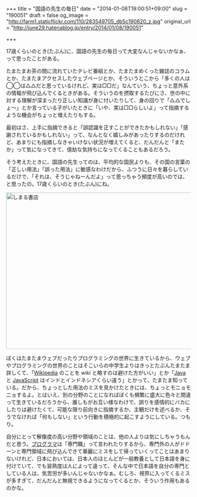 +++
title = "国語の先生の毎日"
date = "2014-01-08T19:00:51+09:00"
slug = "190051"
draft = false
og_image = "http://farm1.staticflickr.com/110/283549705_db5c190820_z.jpg"
original_url = "http://june29.hatenablog.jp/entry/2014/01/08/190051"

+++

<p>17歳くらいのとき(たぶん)に、国語の先生の毎日って大変なんじゃないかなぁ、って思ったことがある。</p>
<p>たまたまお茶の間に流れていたテレビ番組とか、たまたまめくった雑誌のコラムとか、たまたまアクセスしたウェブページとか、そういうとこから「多くの人は◯◯は△△だと思っているけれど、実は□□だ」なんていう、ちょっと意外系の情報が飛び込んでくるときがある。そういうのを摂取するたびにさ、世の中に対する理解が深まったり正しい知識が身に付いたりして、身の回りで「△△でしょ〜」とか言っている子がいたときに「いや、実は□□らしいよ」って指摘するような機会がちょっと増えたりもする。</p>
<p>最初はさ、上手に指摘できると「誤認識を正すことができたかもしれない」「感謝されているかもしれない」って、なんとなく嬉しみがあったりするのだけれど、あまりにも指摘しなきゃいけない状況が増えてくると、だんだんと「またか」って気になってきて、億劫な気持ちになってくることもあるだろう。</p>
<p>そう考えたときに、国語の先生ってのは、平均的な国民よりも、その国の言葉の「正しい用法」「誤った用法」に敏感なわけだから、ふつうに日々を暮らしているだけで、「それは、そうじゃねーんだよ」って思っちゃう頻度が高いのでは、と思ったの。17歳くらいのとき(たぶん)にね。</p>
<p><a href="http://www.flickr.com/photos/june29/283549705/" title="しまる書店 by june29, on Flickr"><img src="http://farm1.staticflickr.com/110/283549705_db5c190820_z.jpg" width="640" height="427" alt="しまる書店"></a></p>
<p>ぼくはたまたまウェブだったりプログラミングの世界に生きているから、ウェブやプログラミングの世界のことはそこいらの中学生よりはきっとたぶんたまたま詳しくて、「<a class="keyword" href="http://d.hatena.ne.jp/keyword/Wikipedia">Wikipedia</a> のことを wiki と略すのは避けた方がいい」とか「<a class="keyword" href="http://d.hatena.ne.jp/keyword/Java">Java</a> と <a class="keyword" href="http://d.hatena.ne.jp/keyword/JavaScript">JavaScript</a> はインドとインドネシアくらい違う」とかって、たまたま知っている。だから、ちょっとした用法のミスを見かけたときには、ちょっとモニョモニョするよ。とはいえ、別の分野のことになればぼくも頻繁に盛大に色々と間違って生きているだろうから、誰しもがお互い様なわけで、誤りを感情的にバカにしたりは避けたくて、可能な限り前向きに指摘するか、主観だけを述べるか、そうでなければ「何もしない」という行動を積極的に起こすようにしている。つもり。</p>
<p>自分にとって解像度の高い分野や領域のことは、他の人よりは気にしちゃうもんだと思う。<a class="keyword" href="http://d.hatena.ne.jp/keyword/%A5%D7%A5%ED%A5%B0%A5%E9%A5%DE">プログラマ</a>は「専門職」って言われたりするから、専門外の人がドドーンと専門領域に飛び込んできて華麗にミスをして帰っていくってことはあまりないけれど、日本においては、日本人のほとんどが一般教養として日本語を身に付けていて、でも習熟度は人によって違って、そんな中で日本語を自分の専門としている人は、気苦労が多いんじゃないかなぁ。むしろ、視界に入ってくるミスが多すぎて、だんだんと無視できるようになってくるとか、そういう作用もあるのかな。</p>